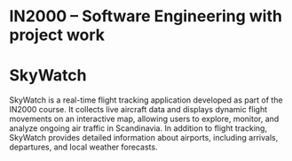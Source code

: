 # IN2000 – Software Engineering with project work
# SkyWatch

SkyWatch is a real-time flight tracking application developed as part of the IN2000 course. It collects live aircraft data and displays dynamic flight movements on an interactive map, allowing users to explore, monitor, and analyze ongoing air traffic in Scandinavia. In addition to flight tracking, SkyWatch provides detailed information about airports, including arrivals, departures, and local weather forecasts.



